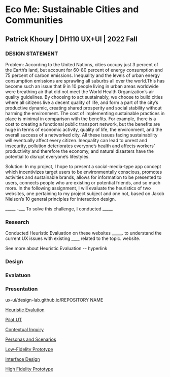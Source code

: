 # Eco Me: Sustainable Cities and Communities

## Patrick Khoury | DH110 UX+UI | 2022 Fall

### DESIGN STATEMENT

Problem:
According to the United Nations, cities occupy just 3 percent of the Earth’s land, but account for 60-80 percent of energy consumption and 75 percent of carbon emissions. Inequality and the levels of urban energy consumption emissions are sprawling all suburbs all over the world.This has become such an issue that 9 in 10 people living in urban areas worldwide were breathing air that did not meet the World Health Organization’s air quality guidelines. By choosing to act sustainably, we choose to build cities where all citizens live a decent quality of life, and form a part of the city’s productive dynamic, creating shared prosperity and social stability without harming the environment. The cost of implementing sustainable practices in place is minimal in comparison with the benefits. For example, there is a cost to creating a functional public transport network, but the benefits are huge in terms of economic activity, quality of life, the environment, and the overall success of a networked city. All these issues facing sustainability will eventually affect every citizen. Inequality can lead to unrest and insecurity, pollution deteriorates everyone’s health and affects workers’ productivity and therefore the economy, and natural disasters have the potential to disrupt everyone’s lifestyles. 

Solution:
In my project, I hope to present a social-media-type app concept which incentivizes target users to be environmentally conscious, promotes activities and sustainable brands, allows for information to be presented to users, connects people who are existing or potential friends, and so much more. In the following assignment, I will evaluate the heuristics of two websites, one pertaining to my project subject and one not, based on Jakob Nielson’s 10 general principles for interaction design.



_____ -___ 
To solve this challenge, I conducted _____

### Research

Conducted Heuristic Evaluation on these websites _____. to understand the current UX issues with existing ____ related to the topic. website.

See more about Heuristic Evaluation -- hyperlink

### Design

### Evalatuon

### Presentation


ux-ui/design-lab.github.io/REPOSITORY NAME

[Heuristic Evalution](https://github.com/patrickkhoury11/DHS-A1-Hueristic/tree/main/patrickkhoury/DH110/heuristicevaluation)

[Pilot UT](https://github.com/patrickkhoury11/DH110-a2-pilot-ut)

[Contextual Inquiry](https://github.com/patrickkhoury11/DHS110-A3/blob/main/README.md)

[Personas and Scenarios](https://github.com/patrickkhoury11/Assignment4-DH110-Personas-Scenarios/blob/main/README.md)

[Low-Fidelity Prototype](https://github.com/patrickkhoury11/a5-dh110/blob/main/README.md)

[Interface Design](https://github.com/patrickkhoury11/a6-intrerfacedesign-DH110/blob/main/README.md)

[High Fidelity Prototype](https://github.com/patrickkhoury11/DH110-HiFi-A7/blob/main/README.md)
